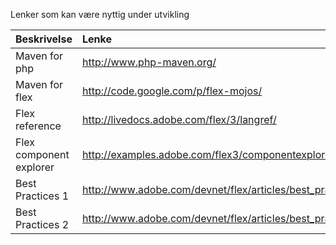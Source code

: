 Lenker som kan være nyttig under utvikling

| **Beskrivelse** | **Lenke** |
|:----------------|:----------|
|Maven for php    | http://www.php-maven.org/|
|Maven for flex   | http://code.google.com/p/flex-mojos/|
|Flex reference   | http://livedocs.adobe.com/flex/3/langref/|
|Flex component explorer| http://examples.adobe.com/flex3/componentexplorer/explorer.html|
|Best Practices 1 |http://www.adobe.com/devnet/flex/articles/best_practices_pt1.html|
|Best Practices 2 |http://www.adobe.com/devnet/flex/articles/best_practices_pt2.html|